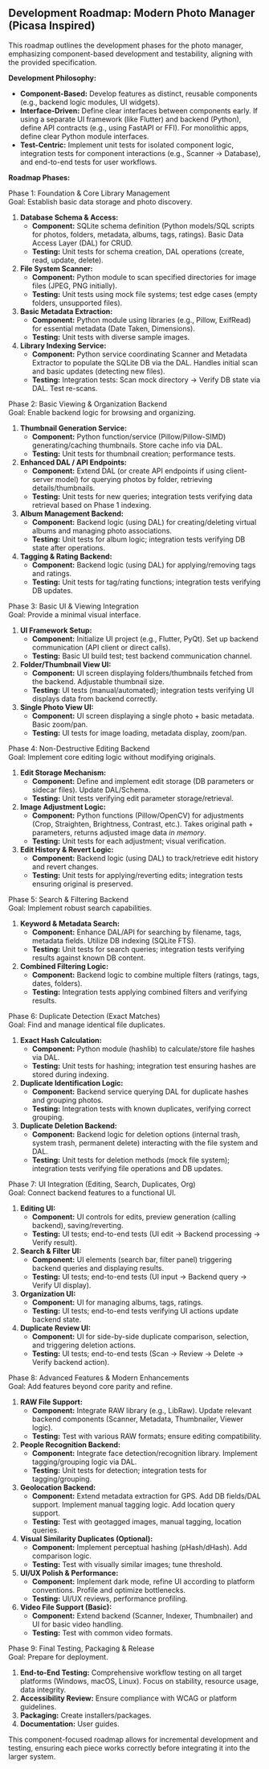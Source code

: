 ## **Development Roadmap: Modern Photo Manager (Picasa Inspired)**

This roadmap outlines the development phases for the photo manager, emphasizing component-based development and testability, aligning with the provided specification.

**Development Philosophy:**

* **Component-Based:** Develop features as distinct, reusable components (e.g., backend logic modules, UI widgets).  
* **Interface-Driven:** Define clear interfaces between components early. If using a separate UI framework (like Flutter) and backend (Python), define API contracts (e.g., using FastAPI or FFI). For monolithic apps, define clear Python module interfaces.  
* **Test-Centric:** Implement unit tests for isolated component logic, integration tests for component interactions (e.g., Scanner \-\> Database), and end-to-end tests for user workflows.

**Roadmap Phases:**

Phase 1: Foundation & Core Library Management  
Goal: Establish basic data storage and photo discovery.

1. **Database Schema & Access:**  
   * **Component:** SQLite schema definition (Python models/SQL scripts for photos, folders, metadata, albums, tags, ratings). Basic Data Access Layer (DAL) for CRUD.  
   * **Testing:** Unit tests for schema creation, DAL operations (create, read, update, delete).  
2. **File System Scanner:**  
   * **Component:** Python module to scan specified directories for image files (JPEG, PNG initially).  
   * **Testing:** Unit tests using mock file systems; test edge cases (empty folders, unsupported files).  
3. **Basic Metadata Extraction:**  
   * **Component:** Python module using libraries (e.g., Pillow, ExifRead) for essential metadata (Date Taken, Dimensions).  
   * **Testing:** Unit tests with diverse sample images.  
4. **Library Indexing Service:**  
   * **Component:** Python service coordinating Scanner and Metadata Extractor to populate the SQLite DB via the DAL. Handles initial scan and basic updates (detecting new files).  
   * **Testing:** Integration tests: Scan mock directory \-\> Verify DB state via DAL. Test re-scans.

Phase 2: Basic Viewing & Organization Backend  
Goal: Enable backend logic for browsing and organizing.

1. **Thumbnail Generation Service:**  
   * **Component:** Python function/service (Pillow/Pillow-SIMD) generating/caching thumbnails. Store cache info via DAL.  
   * **Testing:** Unit tests for thumbnail creation; performance tests.  
2. **Enhanced DAL / API Endpoints:**  
   * **Component:** Extend DAL (or create API endpoints if using client-server model) for querying photos by folder, retrieving details/thumbnails.  
   * **Testing:** Unit tests for new queries; integration tests verifying data retrieval based on Phase 1 indexing.  
3. **Album Management Backend:**  
   * **Component:** Backend logic (using DAL) for creating/deleting virtual albums and managing photo associations.  
   * **Testing:** Unit tests for album logic; integration tests verifying DB state after operations.  
4. **Tagging & Rating Backend:**  
   * **Component:** Backend logic (using DAL) for applying/removing tags and ratings.  
   * **Testing:** Unit tests for tag/rating functions; integration tests verifying DB updates.

Phase 3: Basic UI & Viewing Integration  
Goal: Provide a minimal visual interface.

1. **UI Framework Setup:**  
   * **Component:** Initialize UI project (e.g., Flutter, PyQt). Set up backend communication (API client or direct calls).  
   * **Testing:** Basic UI build test; test backend communication channel.  
2. **Folder/Thumbnail View UI:**  
   * **Component:** UI screen displaying folders/thumbnails fetched from the backend. Adjustable thumbnail size.  
   * **Testing:** UI tests (manual/automated); integration tests verifying UI displays data from backend correctly.  
3. **Single Photo View UI:**  
   * **Component:** UI screen displaying a single photo \+ basic metadata. Basic zoom/pan.  
   * **Testing:** UI tests for image loading, metadata display, zoom/pan.

Phase 4: Non-Destructive Editing Backend  
Goal: Implement core editing logic without modifying originals.

1. **Edit Storage Mechanism:**  
   * **Component:** Define and implement edit storage (DB parameters or sidecar files). Update DAL/Schema.  
   * **Testing:** Unit tests verifying edit parameter storage/retrieval.  
2. **Image Adjustment Logic:**  
   * **Component:** Python functions (Pillow/OpenCV) for adjustments (Crop, Straighten, Brightness, Contrast, etc.). Takes original path \+ parameters, returns adjusted image data *in memory*.  
   * **Testing:** Unit tests for each adjustment; visual verification.  
3. **Edit History & Revert Logic:**  
   * **Component:** Backend logic (using DAL) to track/retrieve edit history and revert changes.  
   * **Testing:** Unit tests for applying/reverting edits; integration tests ensuring original is preserved.

Phase 5: Search & Filtering Backend  
Goal: Implement robust search capabilities.

1. **Keyword & Metadata Search:**  
   * **Component:** Enhance DAL/API for searching by filename, tags, metadata fields. Utilize DB indexing (SQLite FTS).  
   * **Testing:** Unit tests for search queries; integration tests verifying results against known DB content.  
2. **Combined Filtering Logic:**  
   * **Component:** Backend logic to combine multiple filters (ratings, tags, dates, folders).  
   * **Testing:** Integration tests applying combined filters and verifying results.

Phase 6: Duplicate Detection (Exact Matches)  
Goal: Find and manage identical file duplicates.

1. **Exact Hash Calculation:**  
   * **Component:** Python module (hashlib) to calculate/store file hashes via DAL.  
   * **Testing:** Unit tests for hashing; integration test ensuring hashes are stored during indexing.  
2. **Duplicate Identification Logic:**  
   * **Component:** Backend service querying DAL for duplicate hashes and grouping photos.  
   * **Testing:** Integration tests with known duplicates, verifying correct grouping.  
3. **Duplicate Deletion Backend:**  
   * **Component:** Backend logic for deletion options (internal trash, system trash, permanent delete) interacting with the file system and DAL.  
   * **Testing:** Unit tests for deletion methods (mock file system); integration tests verifying file operations and DB updates.

Phase 7: UI Integration (Editing, Search, Duplicates, Org)  
Goal: Connect backend features to a functional UI.

1. **Editing UI:**  
   * **Component:** UI controls for edits, preview generation (calling backend), saving/reverting.  
   * **Testing:** UI tests; end-to-end tests (UI edit \-\> Backend processing \-\> Verify result).  
2. **Search & Filter UI:**  
   * **Component:** UI elements (search bar, filter panel) triggering backend queries and displaying results.  
   * **Testing:** UI tests; end-to-end tests (UI input \-\> Backend query \-\> Verify UI display).  
3. **Organization UI:**  
   * **Component:** UI for managing albums, tags, ratings.  
   * **Testing:** UI tests; end-to-end tests verifying UI actions update backend state.  
4. **Duplicate Review UI:**  
   * **Component:** UI for side-by-side duplicate comparison, selection, and triggering deletion actions.  
   * **Testing:** UI tests; end-to-end tests (Scan \-\> Review \-\> Delete \-\> Verify backend action).

Phase 8: Advanced Features & Modern Enhancements  
Goal: Add features beyond core parity and refine.

1. **RAW File Support:**  
   * **Component:** Integrate RAW library (e.g., LibRaw). Update relevant backend components (Scanner, Metadata, Thumbnailer, Viewer logic).  
   * **Testing:** Test with various RAW formats; ensure editing compatibility.  
2. **People Recognition Backend:**  
   * **Component:** Integrate face detection/recognition library. Implement tagging/grouping logic via DAL.  
   * **Testing:** Unit tests for detection; integration tests for tagging/grouping.  
3. **Geolocation Backend:**  
   * **Component:** Extend metadata extraction for GPS. Add DB fields/DAL support. Implement manual tagging logic. Add location query support.  
   * **Testing:** Test with geotagged images, manual tagging, location queries.  
4. **Visual Similarity Duplicates (Optional):**  
   * **Component:** Implement perceptual hashing (pHash/dHash). Add comparison logic.  
   * **Testing:** Test with visually similar images; tune threshold.  
5. **UI/UX Polish & Performance:**  
   * **Component:** Implement dark mode, refine UI according to platform conventions. Profile and optimize bottlenecks.  
   * **Testing:** UI/UX reviews, performance profiling.  
6. **Video File Support (Basic):**  
   * **Component:** Extend backend (Scanner, Indexer, Thumbnailer) and UI for basic video handling.  
   * **Testing:** Test with common video formats.

Phase 9: Final Testing, Packaging & Release  
Goal: Prepare for deployment.

1. **End-to-End Testing:** Comprehensive workflow testing on all target platforms (Windows, macOS, Linux). Focus on stability, resource usage, data integrity.  
2. **Accessibility Review:** Ensure compliance with WCAG or platform guidelines.  
3. **Packaging:** Create installers/packages.  
4. **Documentation:** User guides.

This component-focused roadmap allows for incremental development and testing, ensuring each piece works correctly before integrating it into the larger system.